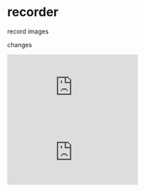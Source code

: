 # recorder
record images

changes

![](http://52.24.85.100:8000/imgs/book.pdf?g=1)
![](http://52.24.85.100:8000/imgs/book.pdf?g=2)









